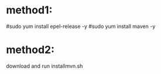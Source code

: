 # method1:
  #sudo yum install epel-release -y
  #sudo yum install maven -y
  
# method2:
download and run installmvn.sh
